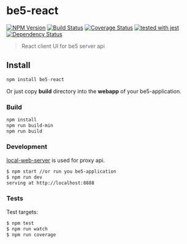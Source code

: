 # be5-react

[![NPM Version](https://img.shields.io/npm/v/be5-react.svg?branch=master)](https://www.npmjs.com/package/be5-react) 
[![Build Status](https://travis-ci.org/DevelopmentOnTheEdge/be5-react.svg?branch=master)](https://travis-ci.org/DevelopmentOnTheEdge/be5-react) 
[![Coverage Status](https://coveralls.io/repos/github/DevelopmentOnTheEdge/be5-react/badge.svg?branch=master)](https://coveralls.io/github/DevelopmentOnTheEdge/be5-react?branch=master) 
[![tested with jest](https://img.shields.io/badge/tested_with-jest-99424f.svg)](https://github.com/facebook/jest)
<a href="https://david-dm.org/DevelopmentOnTheEdge/beanexplorer-react"><img src="https://david-dm.org/DevelopmentOnTheEdge/beanexplorer-react.svg" alt="Dependency Status"></a>

> React client UI for be5 server api

## Install
```js
npm install be5-react
```
Or just copy **build** directory into the **webapp** of your be5-application.

### Build
```sh
npm install
npm run build-min
npm run build
```

### Development
[local-web-server](https://github.com/lwsjs/local-web-server) is used for proxy api.

```sh
$ npm start //or run you be5-application
$ npm run dev
serving at http://localhost:8888
```

### Tests
Test targets:
```sh
$ npm test
$ npm run watch
$ npm run coverage
```
